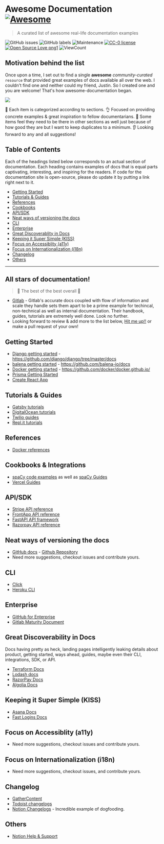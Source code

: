 # Awesome Documentation [![Awesome](https://awesome.re/badge.svg)](https://awesome.re)

> A curated list of awesome real-life documentation examples 

![GitHub issues](https://img.shields.io/github/issues-raw/vipulgupta2048/awesome-documentation?color=brightgreen&style=plastic) ![GitHub labels](https://img.shields.io/github/labels/vipulgupta2048/awesome-documentation/help-wanted?color=red&style=plastic) ![Maintenance](https://img.shields.io/maintenance/yes/2020?style=plastic&color=blueviolet) [![CC-0 license](https://img.shields.io/badge/License-CC--0-blue.svg)](https://creativecommons.org/licenses/by-nd/4.0) [![Open Source Love png1](https://badges.frapsoft.com/os/v1/open-source.png?v=103)](https://github.com/ellerbrock/open-source-badges/) ![ViewCount](https://views.whatilearened.today/views/github/vipulgupta2048/awesome-documentation.svg) 


## Motivation behind the list

Once upon a time, I set out to find a single **awesome** _community-curated_ `resource` that provided great examples of docs available all over the web. I couldn't find one and neither could my friend, Justin. So I created one and you are welcome! That's how awesome-documentation began. 

![](https://user-images.githubusercontent.com/22801822/99884009-f25b2f00-2c50-11eb-8d7c-a47387fb0c39.png)

🎯 Each item is categorized according to sections.
👌 Focused on providing concrete examples & great inspiration to fellow documentarians. 
📄 Some items feel they need to be there in other sections as well just because of how good they are but I want to keep duplicates to a minimum.
👂 Looking forward to any and all suggestions!

## Table of Contents

Each of the headings listed below corresponds to an actual section of documentation. Each heading contains examples of docs that is equal parts captivating, interesting, and inspiring for the readers. If code for the documentation site is open-source, please do update it by putting a link right next to it. 

- [Getting Started](#getting-started)
- [Tutorials & Guides](#tutorials--guides)
- [References](#references)
- [Cookbooks](#cookbooks)
- [API/SDK](#apisdk)
- [Neat ways of versioning the docs](#neat-ways-of-versioning-the-docs)
- [CLI](#cli)
- [Enterprise](#enterprise)
- [Great Discoverablity in Docs](#great-discoverablity-in-docs)
- [Keeping it Super Simple (KISS)](#keeping-it-super-simple-kiss)
- [Focus on Accessiblity (a11y)](#focus-on-accessiblity-a11y)
- [Focus on Internationalization (i18n)](#focus-on-internationalization-i18n)
- [Changelog](#changelog)
- [Others](#others)

---

## All stars of documentation!

> 🌟 The best of the best overall 🌟 

- [Gitlab](https://about.gitlab.com/resources/) - Gitlab's accurate docs coupled with flow of information and scale they handle sets them apart to be a prime example for techincal, non-technical as well as internal documentation. Their handbook, guides, tutorials are extremely well done. Look no further.
- Looking forward to review & add more to the list below, [Hit me up!!](https://twitter.com/vipulgupta2048) or make a pull request of your own!


## Getting Started 

- [Django getting started](https://www.djangoproject.com/start/) - https://github.com/django/django/tree/master/docs
- [balena getting started](https://www.balena.io/docs/learn/getting-started/raspberrypi3/nodejs/) - https://github.com/balena-io/docs
- [Docker getting started](https://docs.docker.com/get-started/) - https://github.com/docker/docker.github.io/
- [Prisma Getting Started](https://www.prisma.io/docs/getting-started/quickstart-typescript)
- [Create React App](https://create-react-app.dev/docs/getting-started)


## Tutorials & Guides

- [Gatsby tutorials](https://www.gatsbyjs.com/tutorial/)
- [DigitalOcean tutorials](https://www.digitalocean.com/community/tutorials)
- [Twilio guides](https://www.twilio.com/docs/whatsapp/tutorial/send-whatsapp-notification-messages-templates)
- [Repl.it tutorials](https://docs.repl.it/tutorials/00-overview)


## References

- [Docker references](https://docs.docker.com/reference/)


## Cookbooks & Integrations

- [spaCy code examples](https://spacy.io/usage/examples) as well as [spaCy Guides](https://spacy.io/usage/linguistic-features)
- [Vercel Guides](https://vercel.com/guides)
 

## API/SDK

- [Stripe API reference](https://stripe.com/docs/api)
- [FrontApp API reference](https://dev.frontapp.com/reference/contact-groups)
- [FastAPI API framework](https://fastapi.tiangolo.com/)
- [Razorpay API reference](https://razorpay.com/docs/api/)


## Neat ways of versioning the docs

- [GitHub docs](https://docs.github.com/en/free-pro-team@latest/github) - [Github Repository](https://github.com/github/docs)
- Need more suggestions, checkout issues and contribute yours.


## CLI

- [Click](https://click.palletsprojects.com/en/7.x/)
- [Heroku CLI](https://devcenter.heroku.com/articles/heroku-cli)


## Enterprise

- [GitHub for Enterprise](https://docs.github.com/en/enterprise-server@2.22/admin)
- [Gitlab Maturity Document](https://about.gitlab.com/direction/maturity/) 


## Great Discoverability in Docs

Docs having pretty as heck, landing pages intelligently leaking details about product, getting started, ways ahead, guides, maybe even their CLI, integrations, SDK, or API. 

- [Terraform Docs](https://www.terraform.io/docs/index.html)
- [Lodash docs](https://lodash.com/docs/4.17.15)
- [RazorPay Docs](https://razorpay.com/docs/)
- [Algolia Docs](https://www.algolia.com/doc/)


## Keeping it Super Simple (KISS)

- [Asana Docs](https://asana.com/guide)
- [Fast Logins Docs](https://www.fast.co/docs) 


## Focus on Accessiblity (a11y)

- Need more suggestions, checkout issues and contribute yours.


## Focus on Internationalization (i18n)

- Need more suggestions, checkout issues, and contribute yours.


## Changelog

- [GatherContent](https://gathercontent.com/whats-new)
- [Todoist changelogs](https://get.todoist.help/hc/en-us/sections/360004759319-Changelogs)
- [Notion Changelogs](https://www.notion.so/What-s-New-157765353f2c4705bd45474e5ba8b46c) - Incredible example of dogfooding.


## Others
- [Notion Help & Support](https://www.notion.so/Help-Support-e040febf70a94950b8620e6f00005004)
